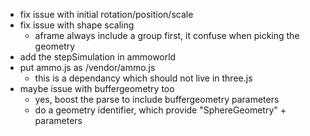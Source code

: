 - fix issue with initial rotation/position/scale
- fix issue with shape scaling
  - aframe always include a group first, it confuse when picking the geometry
- add the stepSimulation in ammoworld
- put ammo.js as /vendor/ammo.js
  - this is a dependancy which should not live in three.js
- maybe issue with buffergeometry too
  - yes, boost the parse to include buffergeometry parameters
  - do a geometry identifier, which provide "SphereGeometry" + parameters
